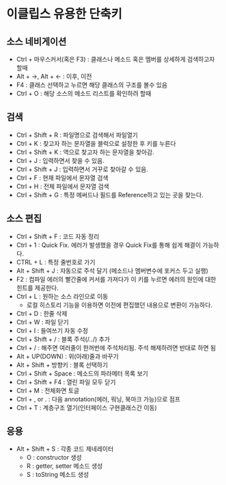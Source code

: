 # 이클립스 유용한 단축키

## 소스 네비게이션
- Ctrl + 마우스커서(혹은 F3) : 클래스나 메소드 혹은 멤버를 상세하게 검색하고자 할때
- Alt + ->, Alt + <- : 이후, 이전
- F4 : 클래스 선택하고 누르면 해당 클래스의 구조를 볼수 있음
- Ctrl + O : 해당 소스의 메소드 리스트를 확인하려 할때

## 검색
- Ctrl + Shift + R : 파일명으로 검색해서 파일열기
- Ctrl + K : 찾고자 하는 문자열을 블럭으로 설정한 후 키를 누른다
- Ctrl + Shift + K : 역으로 찾고자 하는 문자열을 찾아감.
- Ctrl + J : 입력하면서 찾을 수 있음.
- Ctrl + Shift + J : 입력하면서 거꾸로 찾아갈 수 있음.
- Ctrl + F : 현재 파일에서 문자열 검색
- Ctrl + H : 전체 파일에서 문자열 검색
- Ctrl + Shift + G : 특정 메써드나 필드를 Reference하고 있는 곳을 찾는다.

## 소스 편집
- Ctrl + Shift + F : 코드 자동 정리
- Ctrl + 1 : Quick Fix. 에러가 발생했을 경우 Quick Fix를 통해 쉽게 해결이 가능하다.
- CTRL + L : 특정 줄번호로 가기
- Alt + Shift + J : 자동으로 주석 달기 (메소드나 멤버변수에 포커스 두고 실행)
- F2 : 컴파일 에러의 빨간줄에 커서를 가져다가 이 키를 누르면 에러의 원인에 대한 힌트를 제공한다.
- Ctrl + L : 원하는 소스 라인으로 이동
    - 로컬 히스토리 기능을 이용하면 이전에 편집했던 내용으로 변환이 가능하다.
- Ctrl + D : 한줄 삭제
- Ctrl + W : 파일 닫기 
- Ctrl + I : 들여쓰기 자동 수정 
- Ctrl + Shift + / : 블록 주석(/*..*/) 추가
- Ctrl + / : 해주면 여러줄이 한꺼번에 주석처리됨. 주석 해제하려면 반대로 하면 됨
- Alt + UP(DOWN) : 위(아래)줄과 바꾸기
- Alt + Shift + 방향키 : 블록 선택하기 
- Ctrl + Shift + Space : 메소드의 파라메터 목록 보기 
- Ctrl + Shift + F4 : 열린 파일 모두 닫기 
- Ctrl + M : 전체화면 토글
- Ctrl + , or . : 다음 annotation(에러, 워닝, 북마크 가능)으로 점프
- Ctrl + T : 계층구조 열기(인터페이스 구현클래스간 이동)

## 응용
- Alt + Shift + S : 각종 코드 제네레이터
    - O : constructor 생성
    - R : getter, setter 메소드 생성
    - S : toString 메소드 생성
